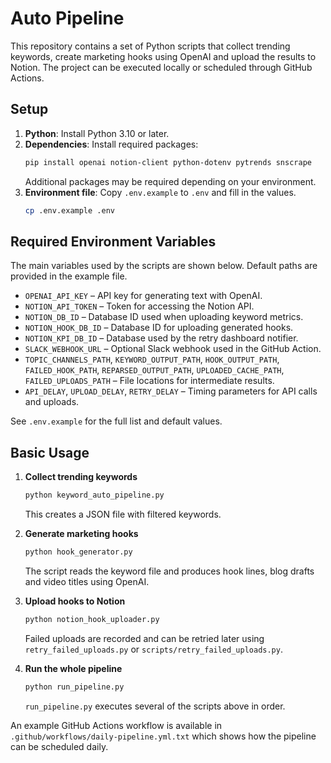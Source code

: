 # Auto Pipeline

This repository contains a set of Python scripts that collect trending keywords,
create marketing hooks using OpenAI and upload the results to Notion.
The project can be executed locally or scheduled through GitHub Actions.

## Setup

1. **Python**: Install Python 3.10 or later.
2. **Dependencies**: Install required packages:
   ```bash
   pip install openai notion-client python-dotenv pytrends snscrape
   ```
   Additional packages may be required depending on your environment.
3. **Environment file**: Copy `.env.example` to `.env` and fill in the values.
   ```bash
   cp .env.example .env
   ```

## Required Environment Variables

The main variables used by the scripts are shown below. Default paths are
provided in the example file.

- `OPENAI_API_KEY` – API key for generating text with OpenAI.
- `NOTION_API_TOKEN` – Token for accessing the Notion API.
- `NOTION_DB_ID` – Database ID used when uploading keyword metrics.
- `NOTION_HOOK_DB_ID` – Database ID for uploading generated hooks.
- `NOTION_KPI_DB_ID` – Database used by the retry dashboard notifier.
- `SLACK_WEBHOOK_URL` – Optional Slack webhook used in the GitHub Action.
- `TOPIC_CHANNELS_PATH`, `KEYWORD_OUTPUT_PATH`, `HOOK_OUTPUT_PATH`,
  `FAILED_HOOK_PATH`, `REPARSED_OUTPUT_PATH`, `UPLOADED_CACHE_PATH`,
  `FAILED_UPLOADS_PATH` – File locations for intermediate results.
- `API_DELAY`, `UPLOAD_DELAY`, `RETRY_DELAY` – Timing parameters for API calls
  and uploads.

See `.env.example` for the full list and default values.

## Basic Usage

1. **Collect trending keywords**
   ```bash
   python keyword_auto_pipeline.py
   ```
   This creates a JSON file with filtered keywords.

2. **Generate marketing hooks**
   ```bash
   python hook_generator.py
   ```
   The script reads the keyword file and produces hook lines, blog drafts and
   video titles using OpenAI.

3. **Upload hooks to Notion**
   ```bash
   python notion_hook_uploader.py
   ```
   Failed uploads are recorded and can be retried later using
   `retry_failed_uploads.py` or `scripts/retry_failed_uploads.py`.

4. **Run the whole pipeline**
   ```bash
   python run_pipeline.py
   ```
   `run_pipeline.py` executes several of the scripts above in order.

An example GitHub Actions workflow is available in
`.github/workflows/daily-pipeline.yml.txt` which shows how the pipeline can be
scheduled daily.
